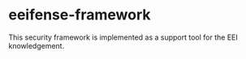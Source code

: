 # eeifense-framework
This security framework is implemented as a support tool for the EEI knowledgement.
